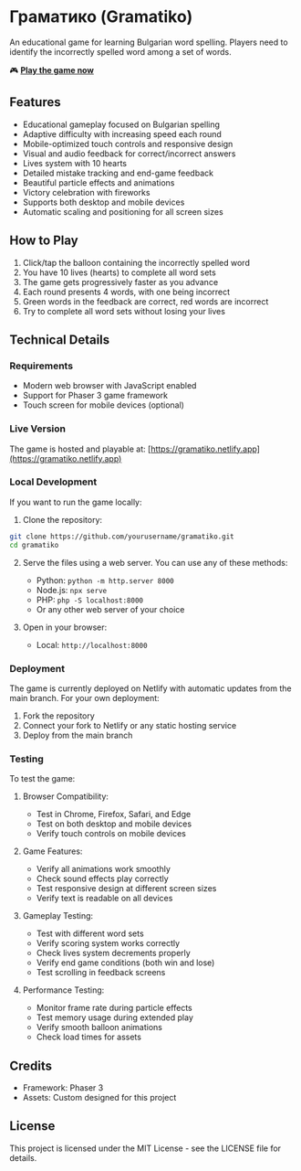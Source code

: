 # Граматико (Gramatiko)

An educational game for learning Bulgarian word spelling. Players need to identify the incorrectly spelled word among a set of words.

🎮 **[Play the game now](https://gramatiko.netlify.app)**

## Features

- Educational gameplay focused on Bulgarian spelling
- Adaptive difficulty with increasing speed each round
- Mobile-optimized touch controls and responsive design
- Visual and audio feedback for correct/incorrect answers
- Lives system with 10 hearts
- Detailed mistake tracking and end-game feedback
- Beautiful particle effects and animations
- Victory celebration with fireworks
- Supports both desktop and mobile devices
- Automatic scaling and positioning for all screen sizes

## How to Play

1. Click/tap the balloon containing the incorrectly spelled word
2. You have 10 lives (hearts) to complete all word sets
3. The game gets progressively faster as you advance
4. Each round presents 4 words, with one being incorrect
5. Green words in the feedback are correct, red words are incorrect
6. Try to complete all word sets without losing your lives

## Technical Details

### Requirements

- Modern web browser with JavaScript enabled
- Support for Phaser 3 game framework
- Touch screen for mobile devices (optional)

### Live Version

The game is hosted and playable at: [https://gramatiko.netlify.app](https://gramatiko.netlify.app)

### Local Development

If you want to run the game locally:

1. Clone the repository:
```bash
git clone https://github.com/yourusername/gramatiko.git
cd gramatiko
```

2. Serve the files using a web server. You can use any of these methods:
   - Python: `python -m http.server 8000`
   - Node.js: `npx serve`
   - PHP: `php -S localhost:8000`
   - Or any other web server of your choice

3. Open in your browser:
   - Local: `http://localhost:8000`

### Deployment

The game is currently deployed on Netlify with automatic updates from the main branch. For your own deployment:

1. Fork the repository
2. Connect your fork to Netlify or any static hosting service
3. Deploy from the main branch

### Testing

To test the game:

1. Browser Compatibility:
   - Test in Chrome, Firefox, Safari, and Edge
   - Test on both desktop and mobile devices
   - Verify touch controls on mobile devices

2. Game Features:
   - Verify all animations work smoothly
   - Check sound effects play correctly
   - Test responsive design at different screen sizes
   - Verify text is readable on all devices

3. Gameplay Testing:
   - Test with different word sets
   - Verify scoring system works correctly
   - Check lives system decrements properly
   - Verify end game conditions (both win and lose)
   - Test scrolling in feedback screens

4. Performance Testing:
   - Monitor frame rate during particle effects
   - Test memory usage during extended play
   - Verify smooth balloon animations
   - Check load times for assets

## Credits

- Framework: Phaser 3
- Assets: Custom designed for this project

## License

This project is licensed under the MIT License - see the LICENSE file for details. 